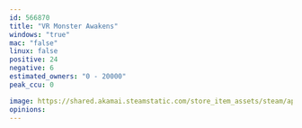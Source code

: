 ```yaml
---
id: 566870
title: "VR Monster Awakens"
windows: "true"
mac: "false"
linux: false
positive: 24
negative: 6
estimated_owners: "0 - 20000"
peak_ccu: 0

image: https://shared.akamai.steamstatic.com/store_item_assets/steam/apps/566870/header.jpg?t=1704515649
opinions:
---
```

